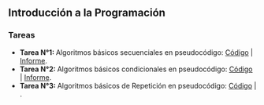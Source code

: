 ## Introducción a la Programación

### Tareas

<ul>
    <li>
        <b>Tarea N°1: </b> Algoritmos básicos secuenciales en pseudocódigo: 
        <a href="https://github.com/eduuest/Backup-DA/tree/main/Nivel1/Programacion/Tareas/Tarea1/Ejercicios">Código</a> | 
        <a href="https://github.com/eduuest/Backup-DA/blob/main/Nivel1/Programacion/Tareas/Tarea1/Tarea1.pdf">Informe</a>.
    </li>
    <li>
        <b>Tarea N°2: </b> Algoritmos básicos condicionales en pseudocódigo: 
        <a href="https://github.com/eduuest/Backup-DA/tree/main/Nivel1/Programacion/Tareas/Tarea2/Ejercicios">Código</a> | 
        <a href="https://github.com/eduuest/Backup-DA/blob/main/Nivel1/Programacion/Tareas/Tarea2/Tarea2.pdf">Informe</a>.
    </li>
    <li>
        <b>Tarea N°3: </b> Algoritmos básicos de Repetición en pseudocódigo: 
        <a href="https://github.com/eduuest/Backup-DA/tree/main/Nivel1/Programacion/Tareas/Tarea3/Ejercicios">Código</a> | 
        <a href="https://github.com/eduuest/Backup-DA/blob/main/Nivel1/Programacion/Tareas/Tarea3/Tarea3.pdf"></a>.
    </li>
</ul>
